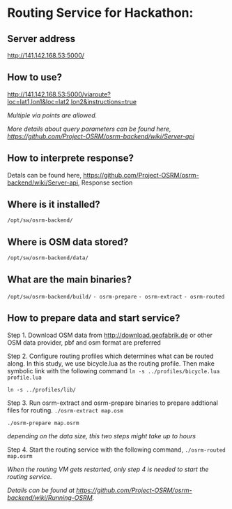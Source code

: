 # Routing Service for Hackathon: #

## Server address ##
http://141.142.168.53:5000/

## How to use? ##
http://141.142.168.53:5000/viaroute?loc=lat1,lon1&loc=lat2,lon2&instructions=true

*Multiple via points are allowed.*

*More details about query parameters can be found here, https://github.com/Project-OSRM/osrm-backend/wiki/Server-api*

## How to interprete response? ##
Detals can be found here, https://github.com/Project-OSRM/osrm-backend/wiki/Server-api, Response section 

## Where is it installed? ##
`/opt/sw/osrm-backend/`

## Where is OSM data stored? ##
`/opt/sw/osrm-backend/data/`

## What are the main binaries? ##
`/opt/sw/osrm-backend/build/`
`- osrm-prepare`
`- osrm-extract`
`- osrm-routed`

## How to prepare data and start service? ##
Step 1. Download OSM data from http://download.geofabrik.de or other OSM data provider, pbf and osm format are preferred

Step 2. Configure routing profiles which determines what can be routed along. In this study, we use bicycle.lua as the routing profile. Then make symbolic link with the following command
`ln -s ../profiles/bicycle.lua profile.lua`

`ln -s ../profiles/lib/`
	
Step 3. Run osrm-extract and osrm-prepare binaries to prepare addtional files for routing.
`./osrm-extract map.osm`

`./osrm-prepare map.osrm`
	
*depending on the data size, this two steps might take up to hours*

Step 4. Start the routing service with the following command,
`./osrm-routed map.osrm`

*When the routing VM gets restarted, only step 4 is needed to start the routing service.*

*Details can be found at https://github.com/Project-OSRM/osrm-backend/wiki/Running-OSRM.*